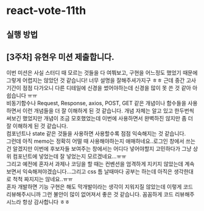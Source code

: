 # react-vote-11th

## 실행 방법

## [3주차] 유현우 미션 제출합니다.

이번 미션은 사실 스터디 때 모르는 것들을 다 여쭤보고, 구현을 어느정도 했었기 때문에 그렇게 어렵지는 않았던 것 같습니다! 너무 설명을 잘해주셔가지구 ㅎㅎ 근데 중간 고사 기간이 점점 다가오니 다른 디테일에 신경을 썼어야하는데 신경을 많이 못 쓴 것 같아 아쉽습니다 ㅠㅠ<br>
비동기함수나 Request, Response, axios, POST, GET 같은 개념이나 함수들을 사용하면서 이런 개념들을 더 잘 이해하게 된 것 같습니다. 개념 자체는 알고 있고 한두번씩 써보긴 했었지만 개념이 조금 모호했었는데 이번에 사용하면서 완벽하진 않지만 좀 더 잘 이해하게 된 것 같습니다. <br>
컴포넌트나 state 같은 것들을 사용하면 사용할수록 점점 익숙해지는 것 같습니다. <br>
그런데 아직 memo는 정확히 어떨 때 사용해야하는지 애매하네요..로그인 창에서 쓰는 건 알겠지만 이번에 후보자들 보여주는 창에서는 어디다 넣어야할지 고민하다가 그냥 상위 컴포넌트에 넣었는데 잘 넣었는지 모르겠네요...ㅠㅠ<br>
그리고 예전에 혼자서 과제나 코딩을 할 때는 컨벤션을 엄격하게 지키지 않았는데 계속 보면서 익숙해져야겠습니다...그리고 css 틈 날때마다 공부는 하는데 아직은 생각한대로 척척 짜지지는 않네요..ㅠㅠ<br>
혼자 개발하면 기능 구현은 해도 막개발이라는 생각이 지워지질 않았는데 이렇게 코드 리뷰해주시니까 그런 불안이 많이 없어져서 좋은 것 같습니다. 꼼꼼하게 코드 리뷰해주시느라 항상 감사합니다 ㅎㅎ
